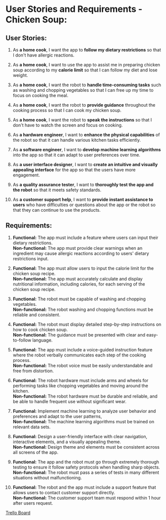 # User Stories and Requirements - Chicken Soup:

## User Stories:
1. As **a home cook**, I want the app to **follow my dietary restrictions** so that I don't have allergic reactions.

2. As **a home cook**, I want to use the app to assist me in preparing chicken soup according to my **calorie limit** so that I can follow my diet and lose weight.

3. As **a home cook**, I want the robot to **handle time-consuming tasks** such as washing and chopping vegetables so that I can free up my time to focus on cooking the meal.

4. As **a home cook**, I want the robot to **provide guidance** throughout the cooking process so that I can cook my chicken soup.

5. As **a home cook**, I want the robot to **speak the instructions** so that I don't have to watch the screen and focus on cooking.

6. As **a hardware engineer**, I want to **enhance the physical capabilities** of the robot so that it can handle various kitchen tasks efficiently.

7. As **a software engineer**, I want to **develop machine learning algorithms** into the app so that it can adapt to user preferences over time.

8. As **a user interface designer**, I want to **create an intuitive and visually appealing interface** for the app so that the users have more engagement.

9. As **a quality assurance tester**, I want to **thoroughly test the app and the robot** so that it meets safety standards.
 
10. As **a customer support help**, I want to **provide instant assistance to users** who have difficulties or questions about the app or the robot so that they can continue to use the products.

## Requirements:

1. **Functional:** The app must include a feature where users can input their dietary restrictions.
<br>**Non-functional:** The app must provide clear warnings when an ingredient may cause allergic reactions according to users' dietary restrictions input.

2. **Functional:** The app must allow users to input the calorie limit for the chicken soup recipe.
<br>**Non-functional:** The app must accurately calculate and display nutritional information, including calories, for each serving of the chicken soup recipe.

3. **Functional:** The robot must be capable of washing and chopping vegetables.
<br>**Non-functional:** The robot washing and chopping functions must be reliable and consistent.

4. **Functional:** The robot must display detailed step-by-step instructions on how to cook chicken soup.
<br>**Non-functional:** The guidance must be presented with clear and easy-to-follow language.

5. **Functional:** The app must include a voice-guided instruction feature where the robot verbally communicates each step of the cooking process.
<br>**Non-functional:** The robot voice must be easily understandable and free from distortion.

6. **Functional:** The robot hardware must include arms and wheels for performing tasks like chopping vegetables and moving around the kitchen.
<br>**Non-functional:** The robot hardware must be durable and reliable, and be able to handle frequent use without significant wear.

7. **Functional:** Implement machine learning to analyze user behavior and preferences and adapt to the user patterns,
<br>**Non-functional:** The machine learning algorithms must be trained on relevant data sets.

8. **Functional:** Design a user-friendly interface with clear navigation, interactive elements, and a visually appealing theme.
<br>**Non-functional:** Design theme and elements must be consistent across all screens of the app.

9. **Functional:** The app and the robot must go through extremely thorough testing to ensure it follow safety protocols when handling sharp objects.
<br>**Non-functional:** The robot must pass a series of tests in many different situations without malfunctioning.

10. **Functional:** The robot and the app must include a support feature that allows users to contact customer support directly.
<br>**Non-functional:** The customer support team must respond within 1 hour after users request.

[Trello Board](https://trello.com/b/UaC2QlgM/user-stories)
